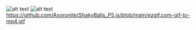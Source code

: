 
![alt text](https://github.com/Asoronite/ShakyBalls_P5.js/ezgif.com-gif-to-mp4.gif)
![alt text](https://github.com/Asoronite/ShakyBalls_P5.js/blob/main/ezgif.com-gif-to-mp4.gif
)
https://github.com/Asoronite/ShakyBalls_P5.js/blob/main/ezgif.com-gif-to-mp4.gif

